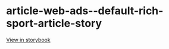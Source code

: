# article-web-ads--default-rich-sport-article-story

[View in storybook](https://raw.githack.com/Independent-Digital-News-and-Media-Ltd/indy-pwamp-sb/PR-1638-sb/index.html?path=/story/article-web-ads--default-rich-sport-article-story)